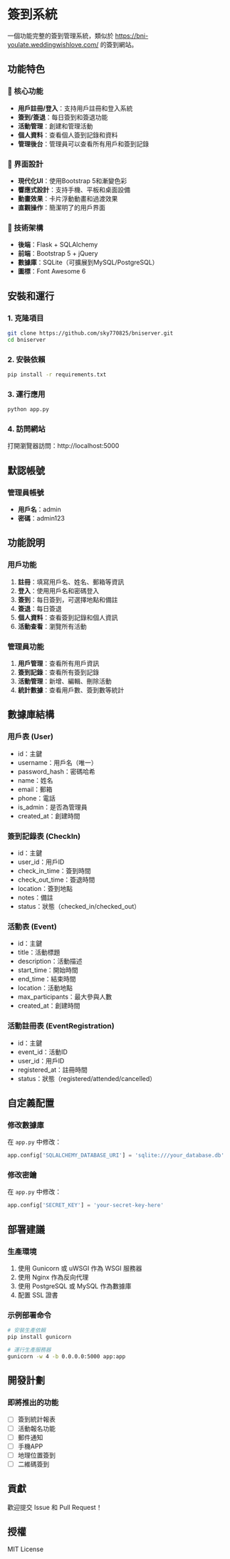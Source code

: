 # 簽到系統

一個功能完整的簽到管理系統，類似於 https://bni-youlate.weddingwishlove.com/ 的簽到網站。

## 功能特色

### 🎯 核心功能
- **用戶註冊/登入**：支持用戶註冊和登入系統
- **簽到/簽退**：每日簽到和簽退功能
- **活動管理**：創建和管理活動
- **個人資料**：查看個人簽到記錄和資料
- **管理後台**：管理員可以查看所有用戶和簽到記錄

### 🎨 界面設計
- **現代化UI**：使用Bootstrap 5和漸變色彩
- **響應式設計**：支持手機、平板和桌面設備
- **動畫效果**：卡片浮動動畫和過渡效果
- **直觀操作**：簡潔明了的用戶界面

### 🔧 技術架構
- **後端**：Flask + SQLAlchemy
- **前端**：Bootstrap 5 + jQuery
- **數據庫**：SQLite（可擴展到MySQL/PostgreSQL）
- **圖標**：Font Awesome 6

## 安裝和運行

### 1. 克隆項目
```bash
git clone https://github.com/sky770825/bniserver.git
cd bniserver
```

### 2. 安裝依賴
```bash
pip install -r requirements.txt
```

### 3. 運行應用
```bash
python app.py
```

### 4. 訪問網站
打開瀏覽器訪問：http://localhost:5000

## 默認帳號

### 管理員帳號
- **用戶名**：admin
- **密碼**：admin123

## 功能說明

### 用戶功能
1. **註冊**：填寫用戶名、姓名、郵箱等資訊
2. **登入**：使用用戶名和密碼登入
3. **簽到**：每日簽到，可選擇地點和備註
4. **簽退**：每日簽退
5. **個人資料**：查看簽到記錄和個人資訊
6. **活動查看**：瀏覽所有活動

### 管理員功能
1. **用戶管理**：查看所有用戶資訊
2. **簽到記錄**：查看所有簽到記錄
3. **活動管理**：新增、編輯、刪除活動
4. **統計數據**：查看用戶數、簽到數等統計

## 數據庫結構

### 用戶表 (User)
- id：主鍵
- username：用戶名（唯一）
- password_hash：密碼哈希
- name：姓名
- email：郵箱
- phone：電話
- is_admin：是否為管理員
- created_at：創建時間

### 簽到記錄表 (CheckIn)
- id：主鍵
- user_id：用戶ID
- check_in_time：簽到時間
- check_out_time：簽退時間
- location：簽到地點
- notes：備註
- status：狀態（checked_in/checked_out）

### 活動表 (Event)
- id：主鍵
- title：活動標題
- description：活動描述
- start_time：開始時間
- end_time：結束時間
- location：活動地點
- max_participants：最大參與人數
- created_at：創建時間

### 活動註冊表 (EventRegistration)
- id：主鍵
- event_id：活動ID
- user_id：用戶ID
- registered_at：註冊時間
- status：狀態（registered/attended/cancelled）

## 自定義配置

### 修改數據庫
在 `app.py` 中修改：
```python
app.config['SQLALCHEMY_DATABASE_URI'] = 'sqlite:///your_database.db'
```

### 修改密鑰
在 `app.py` 中修改：
```python
app.config['SECRET_KEY'] = 'your-secret-key-here'
```

## 部署建議

### 生產環境
1. 使用 Gunicorn 或 uWSGI 作為 WSGI 服務器
2. 使用 Nginx 作為反向代理
3. 使用 PostgreSQL 或 MySQL 作為數據庫
4. 配置 SSL 證書

### 示例部署命令
```bash
# 安裝生產依賴
pip install gunicorn

# 運行生產服務器
gunicorn -w 4 -b 0.0.0.0:5000 app:app
```

## 開發計劃

### 即將推出的功能
- [ ] 簽到統計報表
- [ ] 活動報名功能
- [ ] 郵件通知
- [ ] 手機APP
- [ ] 地理位置簽到
- [ ] 二維碼簽到

## 貢獻

歡迎提交 Issue 和 Pull Request！

## 授權

MIT License
